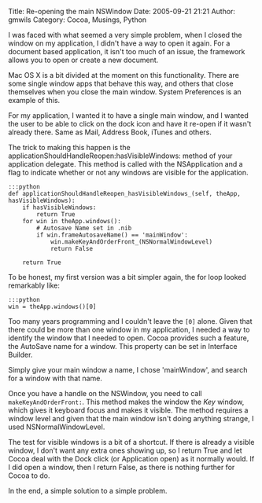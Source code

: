 Title: Re-opening the main NSWindow
Date: 2005-09-21 21:21
Author: gmwils
Category: Cocoa, Musings, Python

I was faced with what seemed a very simple problem, when I closed the
window on my application, I didn't have a way to open it again. For a
document based application, it isn't too much of an issue, the framework
allows you to open or create a new document.

Mac OS X is a bit divided at the moment on this functionality. There are
some single window apps that behave this way, and others that close
themselves when you close the main window. System Preferences is an
example of this.

For my application, I wanted it to have a single main window, and I
wanted the user to be able to click on the dock icon and have it re-open
if it wasn't already there. Same as Mail, Address Book, iTunes and
others.

The trick to making this happen is the
applicationShouldHandleReopen:hasVisibleWindows: method of your
application delegate. This method is called with the NSApplication and a
flag to indicate whether or not any windows are visible for the
application.

    :::python
    def applicationShouldHandleReopen_hasVisibleWindows_(self, theApp, hasVisibleWindows):
        if hasVisibleWindows:
            return True
        for win in theApp.windows():
            # Autosave Name set in .nib
            if win.frameAutosaveName() == 'mainWindow':
                win.makeKeyAndOrderFront_(NSNormalWindowLevel)
                return False

        return True

To be honest, my first version was a bit simpler again, the for loop
looked remarkably like:

    :::python
    win = theApp.windows()[0]

Too many years programming and I couldn't leave the `[0]` alone. Given
that there could be more than one window in my application, I needed a
way to identify the window that I needed to open. Cocoa provides such a
feature, the AutoSave name for a window. This property can be set in
Interface Builder.

Simply give your main window a name, I chose 'mainWindow', and search
for a window with that name.

Once you have a handle on the NSWindow, you need to call
`makeKeyAndOrderFront:`. This method makes the window the *Key* window,
which gives it keyboard focus and makes it visible. The method requires
a window level and given that the main window isn't doing anything
strange, I used NSNormalWindowLevel.

The test for visible windows is a bit of a shortcut. If there is already
a visible window, I don't want any extra ones showing up, so I return
True and let Cocoa deal with the Dock click (or Application open) as it
normally would. If I did open a window, then I return False, as there is
nothing further for Cocoa to do.

In the end, a simple solution to a simple problem.

